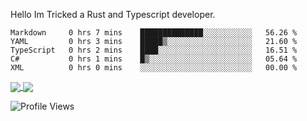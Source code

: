 Hello Im Tricked a Rust and Typescript developer.

<!--START_SECTION:waka-->

```text
Markdown     0 hrs 7 mins    ██████████████░░░░░░░░░░░   56.26 %
YAML         0 hrs 3 mins    █████▒░░░░░░░░░░░░░░░░░░░   21.60 %
TypeScript   0 hrs 2 mins    ████░░░░░░░░░░░░░░░░░░░░░   16.51 %
C#           0 hrs 1 mins    █▒░░░░░░░░░░░░░░░░░░░░░░░   05.64 %
XML          0 hrs 0 mins    ░░░░░░░░░░░░░░░░░░░░░░░░░   00.00 %
```

<!--END_SECTION:waka-->

<a href="https://github.com/Tricked-dev?tab=repositories">
  <img align="center" src="https://github-readme-stats.vercel.app/api/top-langs/?username=Tricked-dev&hide=scheme&count_private=true&title_color=EC5061&text_color=FBDCDF&icon_color=E89F9A&bg_color=0D1117" />
</a>
<a href="https://github.com/Tricked-dev?tab=repositories">
  <img align="center" src="https://github-readme-stats.vercel.app/api?username=Tricked-dev&show_icons=true&line_height=33&count_private=true&title_color=EC5061&text_color=FBDCDF&icon_color=E89F9A&bg_color=0D1117&compact=true" />
</a>

![Profile Views](https://api.tricked.pro/badge?user=tricked&style=FlatSquare)
